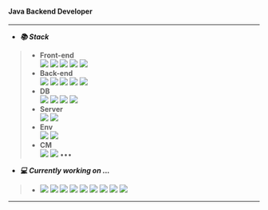 <!--
- 🔭 I’m currently working on ...
- 🌱 I’m currently learning ...
- 👯 I’m looking to collaborate on ...
- 🤔 I’m looking for help with ...
- 💬 Ask me about ...
- 📫 How to reach me: ...
- 😄 Pronouns: ...
- ⚡ Fun fact: ...
-->

#### Java Backend Developer
----------------------------
 
+ ___📚 Stack___
>   + **Front-end**     
>     <img src="https://img.shields.io/badge/React-61DAFB?style=flat-square&logo=React&logoColor=white"/> 
>     <img src="https://img.shields.io/badge/TypeScript-3178C6?style=flat-square&logo=TypeScript&logoColor=white"/>
>     <img src="https://img.shields.io/badge/JavaScript-F7DF1E?style=flat-square&logo=JavaScript&logoColor=white"/>
>     <img src="https://img.shields.io/badge/HTML5-20c997?style=flat-square&logo=HTML5&logoColor=white"/>
>     <img src="https://img.shields.io/badge/CSS3-1572B6?style=flat-square&logo=CSS3&logoColor=white"/>
>   + **Back-end**  
>     <img src="https://img.shields.io/badge/Java-007396?style=flat-square&logo=Java&logoColor=white"/>
>     <img src="https://img.shields.io/badge/Python-3776AB?style=flat-square&logo=Python&logoColor=white"/>
>     <img src="https://img.shields.io/badge/Spring-6DB33F?style=flat-square&logo=Spring&logoColor=white"/>
>     <img src="https://img.shields.io/badge/Springboot-6DB33F?style=flat-square&logo=Springboot&logoColor=white"/>
>     <img src="https://img.shields.io/badge/Django-092E20?style=flat-square&logo=Django&logoColor=white"/>
>   + **DB**  
>     <img src="https://img.shields.io/badge/MySQL-4479A1?style=flat-square&logo=MySQL&logoColor=white"/>
>     <img src="https://img.shields.io/badge/SQLite-003B57?style=flat-square&logo=SQLite&logoColor=white"/>
>     <img src="https://img.shields.io/badge/MSSQL-CC2927?style=flat-square&logo=MicrosoftSQLServer&logoColor=white"/>
>     <img src="https://img.shields.io/badge/MongoDB-47A248?style=flat-square&logo=MongoDB&logoColor=white"/>
>   + **Server**  
>     <img src="https://img.shields.io/badge/Apache Tomcat-F8DC75?style=flat-square&logo=ApacheTomcat&logoColor=black">
>     <img src="https://img.shields.io/badge/NGINX-009639?style=flat-square&logo=NGINX&logoColor=white">
>   + **Env**  
>     <img src="https://img.shields.io/badge/Linux-FCC624?style=flat-square&logo=Linux&logoColor=black">
>     <img src="https://img.shields.io/badge/Windows-0078D6?style=flat-square&logo=Windows&logoColor=white">
>   + **CM**  
>     <img src="https://img.shields.io/badge/Git-F05032?style=flat-square&logo=Git&logoColor=white">
>     <img src="https://img.shields.io/badge/Subversion-809CC9?style=flat-square&logo=Subversion&logoColor=white">
>     •••
+ ___💻 Currently working on ...___
>   +
>     <img src="https://img.shields.io/badge/Springboot-6DB33F?style=flat-square&logo=Springboot&logoColor=white"/>
>     <img src="https://img.shields.io/badge/Express-000000?style=flat-square&logo=Express&logoColor=white"/>
>     <img src="https://img.shields.io/badge/NextJS-000000?style=flat-square&logo=nextdotjs&logoColor=white"/>
>     <!-- <img src="https://img.shields.io/badge/React-61DAFB?style=flat-square&logo=React&logoColor=white"/> --> 
>     <img src="https://img.shields.io/badge/Java-007396?style=flat-square&logo=Java&logoColor=white"/>
>     <img src="https://img.shields.io/badge/TypeScript-3178C6?style=flat-square&logo=TypeScript&logoColor=white"/>
>     <!-- <img src="https://img.shields.io/badge/JavaScript-F7DF1E?style=flat-square&logo=JavaScript&logoColor=white"/> -->
>     <img src="https://img.shields.io/badge/MySQL-4479A1?style=flat-square&logo=MySQL&logoColor=white"/>
>     <img src="https://img.shields.io/badge/Git-F05032?style=flat-square&logo=Git&logoColor=white">
>     <img src="https://img.shields.io/badge/Docker-2496ED?style=flat-square&logo=Docker&logoColor=white">
>     <img src="https://img.shields.io/badge/Actions-2088FF?style=flat-square&logo=githubactions&logoColor=white"> 
----------------------------
 







